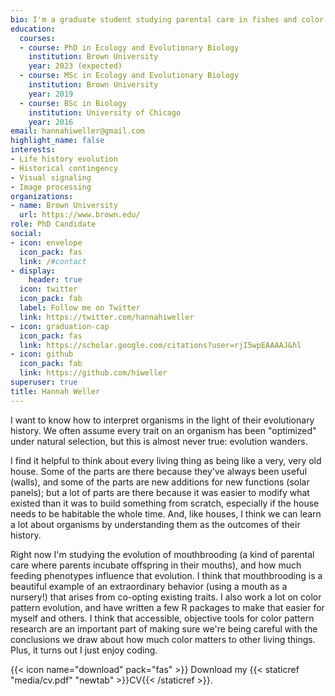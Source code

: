 ```yaml
---
bio: I'm a graduate student studying parental care in fishes and color in beetles.
education:
  courses:
  - course: PhD in Ecology and Evolutionary Biology
    institution: Brown University
    year: 2023 (expected)
  - course: MSc in Ecology and Evolutionary Biology
    institution: Brown University
    year: 2019
  - course: BSc in Biology
    institution: University of Chicago
    year: 2016
email: hannahiweller@gmail.com
highlight_name: false
interests:
- Life history evolution
- Historical contingency
- Visual signaling
- Image processing
organizations:
- name: Brown University
  url: https://www.brown.edu/
role: PhD Candidate
social:
- icon: envelope
  icon_pack: fas
  link: /#contact
- display:
    header: true
  icon: twitter
  icon_pack: fab
  label: Follow me on Twitter
  link: https://twitter.com/hannahiweller
- icon: graduation-cap
  icon_pack: fas
  link: https://scholar.google.com/citations?user=rjI5wpEAAAAJ&hl
- icon: github
  icon_pack: fab
  link: https://github.com/hiweller
superuser: true
title: Hannah Weller
---
```


I want to know how to interpret organisms in the light of their evolutionary history. We often assume every trait on an organism has been "optimized" under natural selection, but this is almost never true: evolution wanders. 

I find it helpful to think about every living thing as being like a very, very old house. Some of the parts are there because they've always been useful (walls), and some of the parts are new additions for new functions (solar panels); but a lot of parts are there because it was easier to modify what existed than it was to build something from scratch, especially if the house needs to be habitable the whole time. And, like houses, I think we can learn a lot about organisms by understanding them as the outcomes of their history.

Right now I'm studying the evolution of mouthbrooding (a kind of parental care where parents incubate offspring in their mouths), and how much feeding phenotypes influence that evolution. I think that mouthbrooding is a beautiful example of an extraordinary behavior (using a mouth as a nursery!) that arises from co-opting existing traits. I also work a lot on color pattern evolution, and have written a few R packages to make that easier for myself and others. I think that accessible, objective tools for color pattern research are an important part of making sure we're being careful with the conclusions we draw about how much color matters to other living things. Plus, it turns out I just enjoy coding.

{{< icon name="download" pack="fas" >}} Download my {{< staticref "media/cv.pdf" "newtab" >}}CV{{< /staticref >}}.
